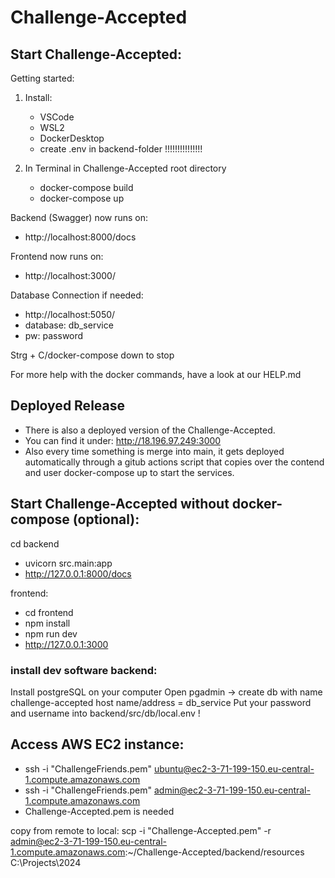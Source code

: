 # Challenge-Accepted

## Start Challenge-Accepted:

Getting started:

1. Install:

   - VSCode
   - WSL2
   - DockerDesktop
   - create .env in backend-folder !!!!!!!!!!!!!!!

2. In Terminal in Challenge-Accepted root directory
   - docker-compose build
   - docker-compose up

Backend (Swagger) now runs on:

- http://localhost:8000/docs

Frontend now runs on:

- http://localhost:3000/

Database Connection if needed:

- http://localhost:5050/
- database: db_service
- pw: password

Strg + C/docker-compose down to stop

For more help with the docker commands, have a look at our HELP.md

## Deployed Release

- There is also a deployed version of the Challenge-Accepted.
- You can find it under: http://18.196.97.249:3000
- Also every time something is merge into main, it gets deployed automatically
  through a gitub actions script that copies over the contend and user docker-compose up
  to start the services.

## Start Challenge-Accepted without docker-compose (optional):

cd backend

- uvicorn src.main:app
- http://127.0.0.1:8000/docs

frontend:

- cd frontend
- npm install
- npm run dev
- http://127.0.0.1:3000

### install dev software backend:

Install postgreSQL on your computer
Open pgadmin -> create db with name challenge-accepted
host name/address = db_service
Put your password and username into backend/src/db/local.env !

## Access AWS EC2 instance:

- ssh -i "ChallengeFriends.pem" ubuntu@ec2-3-71-199-150.eu-central-1.compute.amazonaws.com
- ssh -i "ChallengeFriends.pem" admin@ec2-3-71-199-150.eu-central-1.compute.amazonaws.com
- Challenge-Accepted.pem is needed

copy from remote to local:
scp -i "Challenge-Accepted.pem" -r admin@ec2-3-71-199-150.eu-central-1.compute.amazonaws.com:~/Challenge-Accepted/backend/resources C:\Projects\2024
